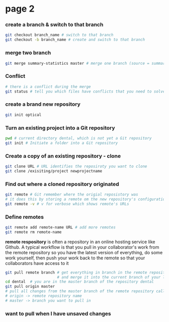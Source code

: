 # page 2

### create a branch & switch to that branch

```bash
git checkout branch_name # switch to that branch
git checkout -b branch_name # create and switch to that branch
```

### merge two branch

```bash
git merge summary-statistics master # merge one branch (source = summary-statistics) into another (destination = master)
```

### Conflict

```bash
# there is a conflict during the merge
git status # tell you which files have conflicts that you need to solve
```

### create a brand new repository

```bash
git init optical
```

### Turn an existing project into a Git repository

```bash
pwd # current directory dental, which is not yet a Git repository
git init # Initiate a folder into a Git repository
```

### Create a copy of an existing repository - clone

```bash
git clone URL # URL identifies the reposiroty you want to clone
git clone /exisiting/project newprojectname
```

### Find out where a cloned repository originated

```bash
git remote # Git remember where the origial reposistory was
# it does this by storing a remote om the new repository's configuration
git remote -v # v for verbose which shows remote's URLs
```

### Define remotes

```bash
git remote add remote-name URL # add more remotes
git remote rm remote-name
```

**remote respository** is often a repository in an online hosting service like Github. A typical workflow is that you pull in your collaborator's work from the remote repository so you have the latest version of everything, do some work yourself, then push your work back to the remote so that your collaborators have access to it

```bash
git pull remote branch # get everything in branch in the remote repository indentified by remote
                       # and merge it into the current branch of your local repository
cd dental  # you are in the master branch of the repository dental
git pull origin master 
# pull all changes from the master branch of the remote repository called origin
# origin -> remote repository name 
# master -> branch you want to pull in                
```

### want to pull when I have unsaved changes

```bash

```



